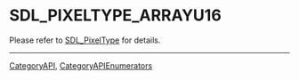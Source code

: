 # SDL_PIXELTYPE_ARRAYU16

Please refer to [SDL_PixelType](SDL_PixelType) for details.

----
[CategoryAPI](CategoryAPI), [CategoryAPIEnumerators](CategoryAPIEnumerators)

